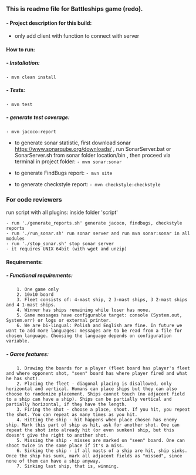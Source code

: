 ### This is readme file for Battleships game (redo).
#### - Project description for this build:
- only add client with function to connect with server
#### How to run:
##### - Installation:
    - mvn clean install
##### - Tests:
    - mvn test

##### - generate test coverage:
    - mvn jacoco:report

 - to generate sonar statistic, first download sonar https://www.sonarqube.org/downloads/ , run SonarServer.bat or SonarServer.sh from sonar folder location/bin ,
 then proceed via terminal in project folder:
    `- mvn sonar:sonar`

- to generate FindBugs report:
     `- mvn site`

- to generate checkstyle report:
    `- mvn checkstyle:checkstyle`

### For code reviewers
 run script with all plugins: inside folder 'script'

    - run './generate_reports.sh' generate jacoco, findbugs, checkstyle reports
    - run './run_sonar.sh' run sonar server and run mvn sonar:sonar in all modules
    - run './stop_sonar.sh' stop sonar server
    - it requires UNIX 64bit (with wget and unzip)

#### Requirements:

##### - Functional requirements:
        1. One game only
        2. 10x10 board
        3. Fleet consists of: 4-mast ship, 2 3-mast ships, 3 2-mast ships and 4 1-mast ships.
        4. Winner has ships remaining while loser has none.
        5. Game messages have configurable target: console (System.out, System.err) or logs or external printer.
        6. We are bi-lingual: Polish and English are fine. In future we want to add more languages: messages are to be read from a file for chosen language. Choosing the language depends on configuration variable.

##### - Game features:
        1. Drawing the boards for a player (fleet board has player's fleet and where opponent shot, "seen" board has where player fired and what he has shot).
        2. Placing the fleet - diagonal placing is disallowed, only horizontal and vertical. Humans can place ships but they can also choose to randomize placement. Ships cannot touch (no adjacent field to a ship can have a ship). Ships can be partially vertical and partially horizontal, if they have the length.
        3. Firing the shot - choose a place, shoot. If you hit, you repeat the shot. You can repeat as many times as you hit.
        4. Hitting the ship - hit happens when place chosen has enemy ship. Mark this part of ship as hit, ask for another shot. One can repeat the shot into already hit (or even sunken) ship, but this doesn't give the right to another shot.
        5. Missing the ship - misses are marked on "seen" board. One can shoot twice in the same place if it's a miss.
        6. Sinking the ship - if all masts of a ship are hit, ship sinks. Once the ship has sunk, mark all adjacent fields as "missed", since none of them can have a ship anyway.
        7. Sinking last ship, that is, winning.
